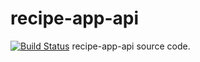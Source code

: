 # recipe-app-api
[![Build Status](https://travis-ci.com/PythonicAccountant/recipe-app-api.svg?branch=master)](https://travis-ci.com/PythonicAccountant/recipe-app-api)
recipe-app-api source code.
